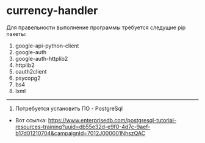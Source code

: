 # currency-handler

Для правельности выполнение программы требуется следущие pip пакеты:

1) google-api-python-client
2) google-auth 
3) google-auth-httplib2 
4) httplib2 
5) oauth2client
6) psycopg2
7) bs4
8) lxml

----------------------------------------------

1) Потребуется установить ПО - PostgreSql
 - Вот ссылка: https://www.enterprisedb.com/postgresql-tutorial-resources-training?uuid=db55e32d-e9f0-4d7c-9aef-b17d01210704&campaignId=7012J000001NhszQAC

